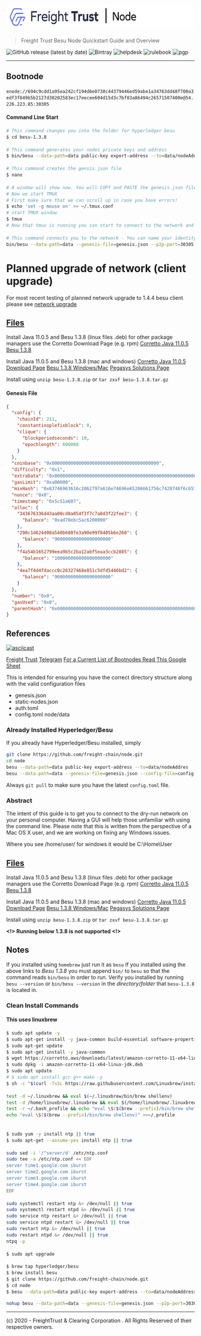 # <img src="header.png" alt="Freight Trust Node" height="60px">

> Freight Trust Besu Node Quickstart Guide and Overview

![GitHub release (latest by date)](https://img.shields.io/github/v/release/freight-chain/node)
![Bintray](https://img.shields.io/bintray/v/hyperledger-org/besu-repo/besu)
![helpdesk](https://badgen.net/badge/support/@freight.zendesk.com/8500650?icon=label)
![rulebook](https://badgen.net/badge/:Rulebook/v2020.06/0077be?icon=label)
![pgp](https://badgen.net/keybase/pgp/freighttrust)

---

## Bootnode

`enode://694c9cdd1a95ea242cf194d6e0738c44379446ed59abe1a34763dd48f700a3edf3f849b5b2127d38202583ec17eecee604d15d3c7bf83a86494c26571507400e@54.226.223.85:30305`

#### Command Line Start

```bash
# This command changes you into the folder for hyperledger besu
$ cd besu-1.3.8

# This command generates your nodes private keys and address
$ bin/besu --data-path=data public-key export-address --to=data/nodeAddres

# This command creates the gensis.json file
$ nano

# A window will show now. You will COPY and PASTE the genesis.json file located below, then hit COMMAND+O to WRITE OUT the file. Type genesis.json to save the file as genesis.json
# Now we start TMUX
# First make sure that we can scroll up in case you have errors!
$ echo 'set -g mouse on' >> ~/.tmux.conf
# start TMUX window
$ tmux
# Now that tmux is running you can start to connect to the network and once you disconnect from the node, it will still be running.

# This command connects you to the network - You can name your identity anything.
bin/besu --data-path=data --genesis-file=genesis.json --p2p-port=30305 --identity=FreightTrustProxy --bootnodes=enode://694c9cdd1a95ea242cf194d6e0738c44379446ed59abe1a34763dd48f700a3edf3f849b5b2127d38202583ec17eecee604d15d3c7bf83a86494c26571507400e@54.226.223.85:30305
```

# Planned upgrade of network (client upgrade)

For most recent testing of planned network upgrade to 1.4.4 besu client please
see [network upgrade](https://github.com/freight-chain/network-upgrade)

## [Files](#files)

Install Java 11.0.5 and Besu 1.3.8 (linux files .deb) for other package managers
use the Corretto Download Page (e.g. rpm)
[Corretto Java 11.0.5](https://corretto.aws/downloads/resources/11.0.5.10.1/java-11-amazon-corretto-jdk_11.0.5.10-1_amd64.deb)
[Besu 1.3.8](https://bintray.com/api/ui/download/hyperledger-org/besu-repo/besu-1.3.8.tar.gz)

Install Java 11.0.5 and Besu 1.3.8 (mac and windows)
[Corretto Java 11.0.5 Download Page](https://docs.aws.amazon.com/corretto/latest/corretto-11-ug/downloads-list.html)
[Besu 1.3.8 Windows/Mac](https://bintray.com/api/ui/download/hyperledger-org/besu-repo/besu-1.3.8.zip)
[Pegasys Solutions Page](https://pegasys.tech/solutions/hyperledger-besu/)

Install using `unzip besu-1.3.8.zip` or `tar zxvf besu-1.3.8.tar.gz`

#### Genesis File

```json
{
  "config": {
    "chainId": 211,
    "constantinoplefixblock": 0,
    "clique": {
      "blockperiodseconds": 10,
      "epochlength": 600000
    }
  },
  "coinbase": "0x0000000000000000000000000000000000000000",
  "difficulty": "0x1",
  "extraData": "0x0000000000000000000000000000000000000000000000000000000000000000ebf35eb8d75ba70f939d2e1269202c60c864432e0000000000000000000000000000000000000000000000000000000000000000000000000000000000000000000000000000000000000000000000000000000000",
  "gasLimit": "0xa00000",
  "mixHash": "0x63746963616c2062797a616e74696e65206661756c7420746f6c6572616e6365",
  "nonce": "0x0",
  "timestamp": "0x5c51a607",
  "alloc": {
    "343676336d43aa00cd8a054f3f7c7a0d3f22fee3": {
      "balance": "0xad78ebc5ac6200000"
    },
    "298c1d624d08a540b680fe3a90e99f0405b6e260": {
      "balance": "900000000000000000000"
    },
    "f4a54b1652799eea9b5c2ba12abf5eaa3ccb2885": {
      "balance": "100000000000000000000"
    },
    "4ea7f4d4fdaccc0c26327468e851c5dfd5446bd2": {
      "balance": "900000000000000000000"
    }
  },
  "number": "0x0",
  "gasUsed": "0x0",
  "parentHash": "0x0000000000000000000000000000000000000000000000000000000000000000"
}
```

## References

[![asciicast](https://asciinema.org/a/9FtsNbMP4KaYOX8n4s4bvb88r.svg)](https://asciinema.org/a/9FtsNbMP4KaYOX8n4s4bvb88r)

[Freight Trust](https://freighttrust.com) [Telegram](https://t.me/freighttrust)
[For a Current List of Bootnodes Read This Google Sheet](https://docs.google.com/spreadsheets/d/1MQkG1gmciT5mw9tdod3sHryRvUxTXBjt7c1fgg9ndQQ/edit?usp=sharing)

This is intended for ensuring you have the correct directory structure along
with the valid configuration files

- genesis.json
- static-nodes.json
- auth.toml
- config.toml node/data

### Already Installed Hyperledger/Besu

If you already have Hyperledger/Besu installed, simply

```bash
git clone https://github.com/freight-chain/node.git
cd node
besu --data-path=data public-key export-address --to=data/nodeAddres
besu --data-path=data --genesis-file=genesis.json --config-file=config.toml --p2p-port=30303 --rpc-http-enabled --rpc-http-api=ETH,NET,CLIQUE --host-whitelist="*" --rpc-http-cors-origins="all" --rpc-http-port=8545
```

Always `git pull` to make sure you have the latest `config.toml` file.

### Abstract

The intent of this guide is to get you to connect to the dry-run network on your
personal computer. Having a GUI will help those unfamiliar with using the
command line. Please note that this is written from the perspective of a Mac OS
X user, and we are working on fixing any Windows issues.

Where you see /home/user/ for windows it would be C:\Home\User

## [Files](#files)

Install Java 11.0.5 and Besu 1.3.8 (linux files .deb) for other package managers
use the Corretto Download Page (e.g. rpm)
[Corretto Java 11.0.5](https://corretto.aws/downloads/resources/11.0.5.10.1/java-11-amazon-corretto-jdk_11.0.5.10-1_amd64.deb)
[Besu 1.3.8](https://bintray.com/api/ui/download/hyperledger-org/besu-repo/besu-1.3.8.tar.gz)

Install Java 11.0.5 and Besu 1.3.8 (mac and windows)
[Corretto Java 11.0.5 Download Page](https://docs.aws.amazon.com/corretto/latest/corretto-11-ug/downloads-list.html)
[Besu 1.3.8 Windows/Mac](https://bintray.com/api/ui/download/hyperledger-org/besu-repo/besu-1.3.8.zip)
[Pegasys Solutions Page](https://pegasys.tech/solutions/hyperledger-besu/)

Install using `unzip besu-1.3.8.zip` or `tar zxvf besu-1.3.8.tar.gz`

**<!> Running below 1.3.8 is not supported <!>**

## Notes

If you installed using `homebrew` just run it as `besu` If you installed using
the above links to _Besu 1.3.8_ you must append `bin/` to `besu` so that the
command reads `bin/besu` in order to run. Verify you installed by running
`besu --version` or `bin/besu --version` in the _directory_/_folder_ that
`besu-1.3.8` is located in.

### Clean Install Commands

#### This uses linuxbrew

```bash
$ sudo apt update -y
$ sudo apt-get install -y java-common build-essential software-properties-common # curl file git software-properties-common ca-certificates wget gnupg-agent apt-transport-https
$ sudo apt-get update
$ sudo apt-get install -y java-common
$ wget https://corretto.aws/downloads/latest/amazon-corretto-11-x64-linux-jdk.deb
$ sudo dpkg -i amazon-corretto-11-x64-linux-jdk.deb
$ sudo apt update
# $ sudo apt install gcc g++ make -y
$ sh -c "$(curl -fsSL https://raw.githubusercontent.com/Linuxbrew/install/master/install.sh)"

test -d ~/.linuxbrew && eval $(~/.linuxbrew/bin/brew shellenv)
test -d /home/linuxbrew/.linuxbrew && eval $(/home/linuxbrew/.linuxbrew/bin/brew shellenv)
test -r ~/.bash_profile && echo "eval \$($(brew --prefix)/bin/brew shellenv)" >>~/.bash_profile
echo "eval \$($(brew --prefix)/bin/brew shellenv)" >>~/.profile


$ sudo yum -y install ntp || true
$ sudo apt-get --assume-yes install ntp || true

sudo sed -i '/^server/d' /etc/ntp.conf
sudo tee -a /etc/ntp.conf << EOF
server time1.google.com iburst
server time2.google.com iburst
server time3.google.com iburst
server time4.google.com iburst
EOF

sudo systemctl restart ntp &> /dev/null || true
sudo systemctl restart ntpd &> /dev/null || true
sudo service ntp restart &> /dev/null || true
sudo service ntpd restart &> /dev/null || true
sudo restart ntp &> /dev/null || true
sudo restart ntpd &> /dev/null || true
ntpq -p

$ sudo apt upgrade

$ brew tap hyperledger/besu
$ brew install besu
$ git clone https://github.com/freight-chain/node.git
$ cd node
$ besu --data-path=data public-key export-address --to=data/nodeAddress
```

```bash
nohup besu --data-path=data --genesis-file=genesis.json --p2p-port=30303 --rpc-http-enabled --rpc-http-api=ETH,NET,CLIQUE --host-whitelist="*" --rpc-http-cors-origins="all" --rpc-http-port=8545 > /home/ubuntu/ft-node-log 2>&1 &
```

---

(c) 2020 - FreightTrust & Clearing Corporation . All Rights Reserved of their
respective owners.
